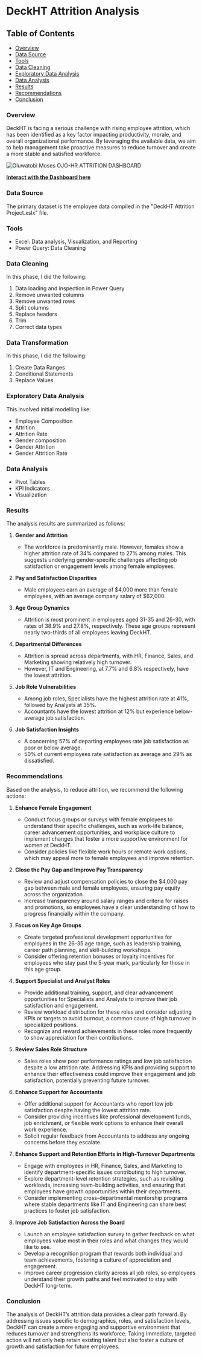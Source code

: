 # DeckHT Attrition Analysis

## Table of Contents

- [Overview](#overview)
- [Data Source](#data-source)
- [Tools](#tools)
- [Data Cleaning](#data-cleaning)
- [Exploratory Data Analysis](#exploratory-data-analysis)
- [Data Analysis](#data-analysis)
- [Results](#results)
- [Recommendations](#recommendations)
- [Conclusion](#conclusion)

### Overview

DeckHT is facing a serious challenge with rising employee attrition, which has been identified as a key factor impacting productivity, morale, and overall organizational performance. By leveraging the available data, we aim to help management take proactive measures to reduce turnover and create a more stable and satisfied workforce.

![Oluwatobi Moses OJO-HR ATTRITION DASHBOARD](https://github.com/user-attachments/assets/5b41dc89-3a09-46dd-a5f4-31f2c0670cc6)

[**Interact with the Dashboard here**](https://1drv.ms/x/c/3921519a1e88d755/EXi49vGOC_VFvSy0Ve5W4kgBz14_RVelpD_h3jxdRsdTRA?e=Xc6T88)

### Data Source

The primary dataset is the employee data compiled in the "DeckHT Attrition Project.xslx" file.

### Tools

- Excel: Data analysis, Visualization, and Reporting
- Power Query: Data Cleaning

### Data Cleaning

In this phase, I did the following:
1. Data loading and inspection in Power Query
2. Remove unwanted columns
3. Remove unwanted rows
4. Split columns
5. Replace headers
6. Trim
7. Correct data types


### Data Transformation

In this phase, I did the following:
1. Create Data Ranges
2. Conditional Statements
3. Replace Values


### Exploratory Data Analysis

This involved initial modelling like: 
- Employee Composition
- Attrition
- Attrition Rate
- Gender composition
- Gender Attrition
- Gender Attrition Rate


### Data Analysis


- Pivot Tables
- KPI Indicators
- Visualization


### Results

The analysis results are summarized as follows:
1. **Gender and Attrition**
   - The workforce is predominantly male. However, females show a higher attrition rate of 34% compared to 27% among males. This suggests underlying gender-specific challenges affecting job satisfaction or engagement levels among female employees.

2. **Pay and Satisfaction Disparities**
   - Male employees earn an average of $4,000 more than female employees, with an average company salary of $62,000.

3. **Age Group Dynamics**
   - Attrition is most prominent in employees aged 31-35 and 26-30, with rates of 38.9% and 27.8%, respectively. These age groups represent nearly two-thirds of all employees leaving DeckHT.

4. **Departmental Differences**
   - Attrition is spread across departments, with HR, Finance, Sales, and Marketing showing relatively high turnover.
   - However, IT and Engineering, at 7.7% and 6.8% respectively, have the lowest attrition.

5. **Job Role Vulnerabilities**
   - Among job roles, Specialists have the highest attrition rate at 41%, followed by Analysts at 35%.
   - Accountants have the lowest attrition at 12% but experience below-average job satisfaction.  

6. **Job Satisfaction Insights**
   - A concerning 57% of departing employees rate job satisfaction as poor or below average.
   - 50% of current employees rate satisfaction as average and 29% as dissatisfied.


### Recommendations

Based on the analysis, to reduce attrition, we recommend the following actions:

1. **Enhance Female Engagement**
   - Conduct focus groups or surveys with female employees to understand their specific challenges, such as work-life balance, career advancement opportunities, and workplace culture to implement changes that foster a more supportive environment for women at DeckHT.
   - Consider policies like flexible work hours or remote work options, which may appeal more to female employees and improve retention.

2. **Close the Pay Gap and Improve Pay Transparency**
   - Review and adjust compensation policies to close the $4,000 pay gap between male and female employees, ensuring pay equity across the organization.
   - Increase transparency around salary ranges and criteria for raises and promotions, so employees have a clear understanding of how to progress financially within the company.

3. **Focus on Key Age Groups**
   - Create targeted professional development opportunities for employees in the 26-35 age range, such as leadership training, career path planning, and skill-building workshops.
   - Consider offering retention bonuses or loyalty incentives for employees who stay past the 5-year mark, particularly for those in this age group.

4. **Support Specialist and Analyst Roles**
   - Provide additional training, support, and clear advancement opportunities for Specialists and Analysts to improve their job satisfaction and engagement.
   - Review workload distribution for these roles and consider adjusting KPIs or targets to avoid burnout, a common cause of high turnover in specialized positions.
   - Recognize and reward achievements in these roles more frequently to show appreciation for their contributions.

5. **Review Sales Role Structure**
   - Sales roles show poor performance ratings and low job satisfaction despite a low attrition rate. Addressing KPIs and providing support to enhance their effectiveness could improve their engagement and job satisfaction, potentially preventing future turnover.

6. **Enhance Support for Accountants**
   - Offer additional support for Accountants who report low job satisfaction despite having the lowest attrition rate.
   - Consider providing incentives like professional development funds, job enrichment, or flexible work options to enhance their overall work experience.
   - Solicit regular feedback from Accountants to address any ongoing concerns before they escalate.

7. **Enhance Support and Retention Efforts in High-Turnover Departments**
   - Engage with employees in HR, Finance, Sales, and Marketing to identify department-specific issues contributing to high turnover.
   - Explore department-level retention strategies, such as revisiting workloads, increasing team-building activities, and ensuring that employees have growth opportunities within their departments.
   - Consider implementing cross-departmental mentorship programs where stable departments like IT and Engineering can share best practices to foster job satisfaction.


8. **Improve Job Satisfaction Across the Board**
   - Launch an employee satisfaction survey to gather feedback on what employees value most in their roles and what changes they would like to see.
   - Develop a recognition program that rewards both individual and team achievements, fostering a culture of appreciation and engagement.
   - Improve career progression clarity across all job roles, so employees understand their growth paths and feel motivated to stay with DeckHT long-term.


### Conclusion

The analysis of DeckHT’s attrition data provides a clear path forward. By addressing issues specific to demographics, roles, and satisfaction levels, DeckHT can create a more engaging and supportive environment that reduces turnover and strengthens its workforce. Taking immediate, targeted action will not only help retain existing talent but also foster a culture of growth and satisfaction for future employees.
